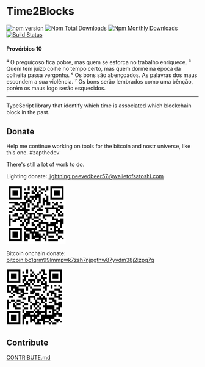 # Time2Blocks

[![npm version](https://badge.fury.io/js/@belomonte%2Ftime2blocks.svg)](https://github.com/antonioconselheiro/time2blocks)
[![Npm Total Downloads](https://img.shields.io/npm/dt/@belomonte/time2blocks.svg)](https://github.com/antonioconselheiro/time2blocks)
[![Npm Monthly Downloads](https://img.shields.io/npm/dm/@belomonte/time2blocks.svg)](https://github.com/antonioconselheiro/time2blocks)
[![Build Status](https://travis-ci.org/antonioconselheiro/time2blocks.svg?branch=master)](https://travis-ci.org/antonioconselheiro/time2blocks)

#### Provérbios 10
⁴ O preguiçoso fica pobre, mas quem se esforça no trabalho enriquece.
⁵ Quem tem juízo colhe no tempo certo, mas quem dorme na época da colheita passa vergonha.
⁶ Os bons são abençoados. As palavras dos maus escondem a sua violência.
⁷ Os bons serão lembrados como uma bênção, porém os maus logo serão esquecidos.

_____

TypeScript library that identify which time is associated which blockchain block in the past.

## Donate
Help me continue working on tools for the bitcoin and nostr universe, like this one. #zapthedev

There's still a lot of work to do.

Lighting donate: [lightning:peevedbeer57@walletofsatoshi.com](lightning:peevedbeer57@walletofsatoshi.com)

![zap me with lighting network](https://raw.githubusercontent.com/antonioconselheiro/time2blocks/master/docs/qrcode-wallet-lighting.png)

Bitcoin onchain donate: [bitcoin:bc1qrm99lmmpwk7zsh7njpgthw87yvdm38j2lzpq7q](bitcoin:bc1qrm99lmmpwk7zsh7njpgthw87yvdm38j2lzpq7q)

![on-chain transfer](https://raw.githubusercontent.com/antonioconselheiro/time2blocks/master/docs/qrcode-wallet-bitcoin.png)

## Contribute
[CONTRIBUTE.md](./CONTRIBUTE.md)
